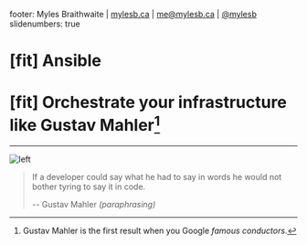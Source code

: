 footer: Myles Braithwaite | [mylesb.ca](https://mylesb.ca/) | [me@mylesb.ca](mailto:me@mylesb.ca) | [@mylesb](https://twitter.com/mylesb)
slidenumbers: true

# [fit] Ansible

# [fit] Orchestrate your infrastructure like **Gustav Mahler**[^1]

[^1]: Gustav Mahler is the first result when you Google _famous conductors_.

---

![left](001-gustav-mahler.jpg)

> If a developer could say what he had to say in words he would not bother tyring to say it in code.
>
> -- Gustav Mahler *(paraphrasing)*
